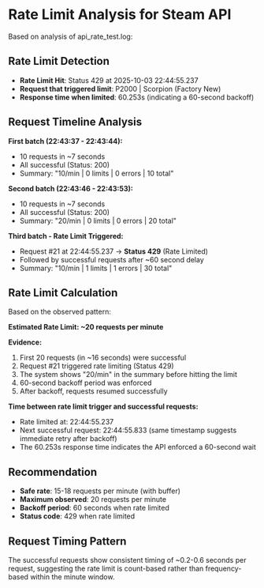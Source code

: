 Rate Limit Analysis for Steam API
=====================================

Based on analysis of api_rate_test.log:

## Rate Limit Detection
- **Rate Limit Hit**: Status 429 at 2025-10-03 22:44:55.237
- **Request that triggered limit**: P2000 | Scorpion (Factory New)
- **Response time when limited**: 60.253s (indicating a 60-second backoff)

## Request Timeline Analysis
**First batch (22:43:37 - 22:43:44):**
- 10 requests in ~7 seconds
- All successful (Status: 200)
- Summary: "10/min | 0 limits | 0 errors | 10 total"

**Second batch (22:43:46 - 22:43:53):**  
- 10 requests in ~7 seconds
- All successful (Status: 200)
- Summary: "20/min | 0 limits | 0 errors | 20 total"

**Third batch - Rate Limit Triggered:**
- Request #21 at 22:44:55.237 → **Status 429** (Rate Limited)
- Followed by successful requests after ~60 second delay
- Summary: "10/min | 1 limits | 1 errors | 30 total"

## Rate Limit Calculation
Based on the observed pattern:

**Estimated Rate Limit: ~20 requests per minute**

**Evidence:**
1. First 20 requests (in ~16 seconds) were successful
2. Request #21 triggered rate limiting (Status 429)
3. The system shows "20/min" in the summary before hitting the limit
4. 60-second backoff period was enforced
5. After backoff, requests resumed successfully

**Time between rate limit trigger and successful requests:**
- Rate limited at: 22:44:55.237
- Next successful request: 22:44:55.833 (same timestamp suggests immediate retry after backoff)
- The 60.253s response time indicates the API enforced a 60-second wait

## Recommendation
- **Safe rate**: 15-18 requests per minute (with buffer)
- **Maximum observed**: 20 requests per minute
- **Backoff period**: 60 seconds when rate limited
- **Status code**: 429 when rate limited

## Request Timing Pattern
The successful requests show consistent timing of ~0.2-0.6 seconds per request, suggesting the rate limit is count-based rather than frequency-based within the minute window.
